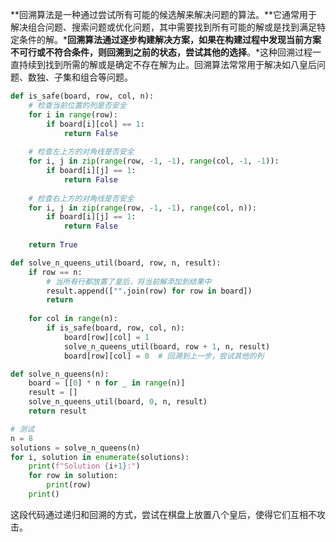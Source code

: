 **回溯算法是一种通过尝试所有可能的候选解来解决问题的算法。**它通常用于解决组合问题、搜索问题或优化问题，其中需要找到所有可能的解或是找到满足特定条件的解。***回溯算法通过逐步构建解决方案，如果在构建过程中发现当前方案不可行或不符合条件，则回溯到之前的状态，尝试其他的选择**。*这种回溯过程一直持续到找到所需的解或是确定不存在解为止。回溯算法常常用于解决如八皇后问题、数独、子集和组合等问题。

```python
def is_safe(board, row, col, n):
    # 检查当前位置的列是否安全
    for i in range(row):
        if board[i][col] == 1:
            return False
    
    # 检查左上方的对角线是否安全
    for i, j in zip(range(row, -1, -1), range(col, -1, -1)):
        if board[i][j] == 1:
            return False
    
    # 检查右上方的对角线是否安全
    for i, j in zip(range(row, -1, -1), range(col, n)):
        if board[i][j] == 1:
            return False
    
    return True

def solve_n_queens_util(board, row, n, result):
    if row == n:
        # 当所有行都放置了皇后，将当前解添加到结果中
        result.append(["".join(row) for row in board])
        return
    
    for col in range(n):
        if is_safe(board, row, col, n):
            board[row][col] = 1
            solve_n_queens_util(board, row + 1, n, result)
            board[row][col] = 0  # 回溯到上一步，尝试其他的列

def solve_n_queens(n):
    board = [[0] * n for _ in range(n)]
    result = []
    solve_n_queens_util(board, 0, n, result)
    return result

# 测试
n = 8
solutions = solve_n_queens(n)
for i, solution in enumerate(solutions):
    print(f"Solution {i+1}:")
    for row in solution:
        print(row)
    print()
```

这段代码通过递归和回溯的方式，尝试在棋盘上放置八个皇后，使得它们互相不攻击。